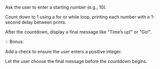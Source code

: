 Ask the user to enter a starting number (e.g., 10).

Count down to 1 using a for or while loop, printing each number with a 1-second delay between prints.

After the countdown, display a final message like "Time’s up!" or "Go!".

💡 Bonus:

Add a check to ensure the user enters a positive integer.

Let the user choose the final message before the countdown begins.